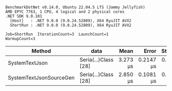 ```

BenchmarkDotNet v0.14.0, Ubuntu 22.04.5 LTS (Jammy Jellyfish)
AMD EPYC 7763, 1 CPU, 4 logical and 2 physical cores
.NET SDK 9.0.101
  [Host]   : .NET 9.0.0 (9.0.24.52809), X64 RyuJIT AVX2
  ShortRun : .NET 9.0.0 (9.0.24.52809), X64 RyuJIT AVX2

Job=ShortRun  IterationCount=3  LaunchCount=1  
WarmupCount=3  

```
| Method                  | data                 | Mean     | Error     | StdDev    | Min      | Max      | Gen0   | Allocated |
|------------------------ |--------------------- |---------:|----------:|----------:|---------:|---------:|-------:|----------:|
| SystemTextJson          | Seria(...)Class [28] | 3.273 μs | 0.2147 μs | 0.0118 μs | 3.260 μs | 3.281 μs | 0.0229 |   2.07 KB |
| SystemTextJsonSourceGen | Seria(...)Class [28] | 2.850 μs | 0.1081 μs | 0.0059 μs | 2.845 μs | 2.856 μs | 0.0267 |    2.2 KB |
